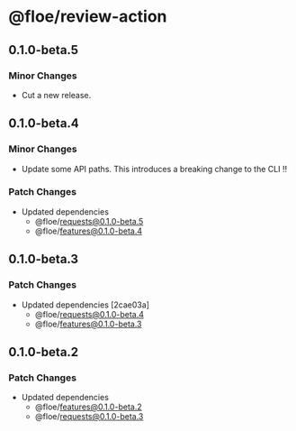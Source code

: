 # @floe/review-action

## 0.1.0-beta.5

### Minor Changes

- Cut a new release.

## 0.1.0-beta.4

### Minor Changes

- Update some API paths. This introduces a breaking change to the CLI ‼️

### Patch Changes

- Updated dependencies
  - @floe/requests@0.1.0-beta.5
  - @floe/features@0.1.0-beta.4

## 0.1.0-beta.3

### Patch Changes

- Updated dependencies [2cae03a]
  - @floe/requests@0.1.0-beta.4
  - @floe/features@0.1.0-beta.3

## 0.1.0-beta.2

### Patch Changes

- Updated dependencies
  - @floe/features@0.1.0-beta.2
  - @floe/requests@0.1.0-beta.3
